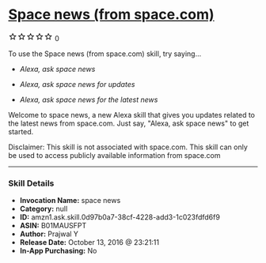 # [Space news (from space.com)](http://alexa.amazon.com/#skills/amzn1.ask.skill.0d97b0a7-38cf-4228-add3-1c023fdfd6f9)
![0 stars](../../images/ic_star_border_black_18dp_1x.png)![0 stars](../../images/ic_star_border_black_18dp_1x.png)![0 stars](../../images/ic_star_border_black_18dp_1x.png)![0 stars](../../images/ic_star_border_black_18dp_1x.png)![0 stars](../../images/ic_star_border_black_18dp_1x.png) 0

To use the Space news (from space.com) skill, try saying...

* *Alexa, ask space news*

* *Alexa, ask space news for updates*

* *Alexa, ask space news for the latest news*

Welcome to space news, a new Alexa skill that gives you updates related to the latest news from space.com. Just say, "Alexa, ask space news" to get started.

Disclaimer: This skill is not associated with space.com. This skill can only be used to access publicly available information from space.com

***

### Skill Details

* **Invocation Name:** space news
* **Category:** null
* **ID:** amzn1.ask.skill.0d97b0a7-38cf-4228-add3-1c023fdfd6f9
* **ASIN:** B01MAUSFPT
* **Author:** Prajwal Y
* **Release Date:** October 13, 2016 @ 23:21:11
* **In-App Purchasing:** No
